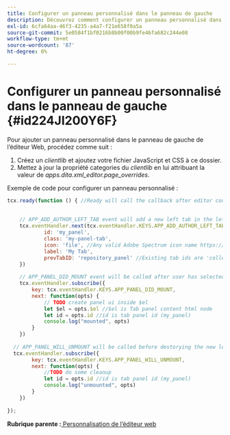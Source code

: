 ```yaml
---
title: Configurer un panneau personnalisé dans le panneau de gauche
description: Découvrez comment configurer un panneau personnalisé dans le panneau de gauche
exl-id: 6cfa64aa-46f3-4235-a4a7-f21e658f0a5a
source-git-commit: 5e0584f1bf0216b8b00f00b9fe46fa682c244e08
workflow-type: tm+mt
source-wordcount: '87'
ht-degree: 0%

---
```


# Configurer un panneau personnalisé dans le panneau de gauche {#id224JI200Y6F}

Pour ajouter un panneau personnalisé dans le panneau de gauche de l’éditeur Web, procédez comme suit :

1. Créez un *clientlib* et ajoutez votre fichier JavaScript et CSS à ce dossier.
1. Mettez à jour la propriété categories du *clientlib* en lui attribuant la valeur de *apps.dita.xml\_editor.page\_overrides*.

Exemple de code pour configurer un panneau personnalisé :

```JavaScript
tcx.ready(function () { //Ready will call the callback after editor code is set for events and global variable excess
 
 
    // APP_ADD_AUTHOR_LEFT_TAB event will add a new left tab in the left panel, user can show hide it using editor settings
    tcx.eventHandler.next(tcx.eventHandler.KEYS.APP_ADD_AUTHOR_LEFT_TAB, {
            id: 'my_panel',
            class: 'my-panel-tab',
            icon: 'file', //Any valid Adobe Spectrum icon name https://spectrum.adobe.com/page/icons/
            label: 'My Tab',
            prevTabID: 'repository_panel' //Existing tab ids are 'collection_panel', 'repository_panel', 'map_panel', 'outline_panel', 'conref_panel', 'glossary_panel', 'condition_panel', 'subject_scheme_panel', 'snippet_panel', 'template_panel', 'search_panel'
    })
 
    // APP_PANEL_DID_MOUNT event will be called after user has selected the panel and panel is rendered in the DOM
    tcx.eventHandler.subscribe({
        key: tcx.eventHandler.KEYS.APP_PANEL_DID_MOUNT,
        next: function(opts) {
            // TODO create panel ui inside $el
            let $el = opts.$el //$el is Tab panel content html node
            let id = opts.id //id is tab panel id (my_panel)
            console.log("mounted", opts)
        }
    })
 
  // APP_PANEL_WILL_UNMOUNT will be called before destorying the new left panel
  tcx.eventHandler.subscribe({
        key: tcx.eventHandler.KEYS.APP_PANEL_WILL_UNMOUNT,
        next: function(opts) {
            //TODO do some cleanup
            let id = opts.id //id is tab panel id (my_panel)
            console.log("unmounted", opts)
        }
    })
 
});
```

**Rubrique parente :**[ Personnalisation de l’éditeur web](conf-web-editor.md)
